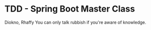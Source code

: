 # TDD - Spring Boot Master Class

Diokno, Rhaffy
You can only talk rubbish if you're aware of knowledge.